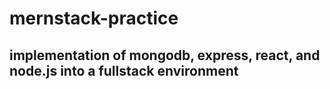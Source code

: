 # mernstack-practice

## implementation of mongodb, express, react, and node.js into a fullstack environment
